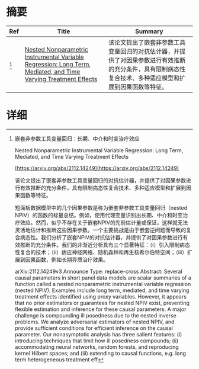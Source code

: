 # 摘要

| Ref | Title | Summary |
| --- | --- | --- |
| [^1] | [Nested Nonparametric Instrumental Variable Regression: Long Term, Mediated, and Time Varying Treatment Effects](https://arxiv.org/abs/2112.14249) | 该论文提出了嵌套非参数工具变量回归的对抗估计器，并提供了对因果参数进行有效推断的充分条件，具有限制病态性复合技术、多种适应模型和扩展到因果函数等特征。 |

# 详细

[^1]: 嵌套非参数工具变量回归：长期、中介和时变治疗效应

    Nested Nonparametric Instrumental Variable Regression: Long Term, Mediated, and Time Varying Treatment Effects

    [https://arxiv.org/abs/2112.14249](https://arxiv.org/abs/2112.14249)

    该论文提出了嵌套非参数工具变量回归的对抗估计器，并提供了对因果参数进行有效推断的充分条件，具有限制病态性复合技术、多种适应模型和扩展到因果函数等特征。

    

    短面板数据模型中的几个因果参数是称为嵌套非参数工具变量回归（nested NPIV）的函数的标量总结。例如，使用代理变量识别出长期、中介和时变治疗效应。然而，似乎不存在关于嵌套NPIV的先前估计量或保证，这样就无法灵活地估计和推断这些因果参数。一个主要挑战是由于嵌套逆问题而导致的复合病态性。我们分析了嵌套NPIV的对抗估计器，并提供了对因果参数进行有效推断的充分条件。我们的非渐近分析具有三个显著特征：（i）引入限制病态性复合的技术；（ii）适应神经网络、随机森林和再生核希尔伯特空间；（iii）扩展到因果函数，例如长期异质治疗效果。

    arXiv:2112.14249v3 Announce Type: replace-cross  Abstract: Several causal parameters in short panel data models are scalar summaries of a function called a nested nonparametric instrumental variable regression (nested NPIV). Examples include long term, mediated, and time varying treatment effects identified using proxy variables. However, it appears that no prior estimators or guarantees for nested NPIV exist, preventing flexible estimation and inference for these causal parameters. A major challenge is compounding ill posedness due to the nested inverse problems. We analyze adversarial estimators of nested NPIV, and provide sufficient conditions for efficient inference on the causal parameter. Our nonasymptotic analysis has three salient features: (i) introducing techniques that limit how ill posedness compounds; (ii) accommodating neural networks, random forests, and reproducing kernel Hilbert spaces; and (iii) extending to causal functions, e.g. long term heterogeneous treatment eff
    

